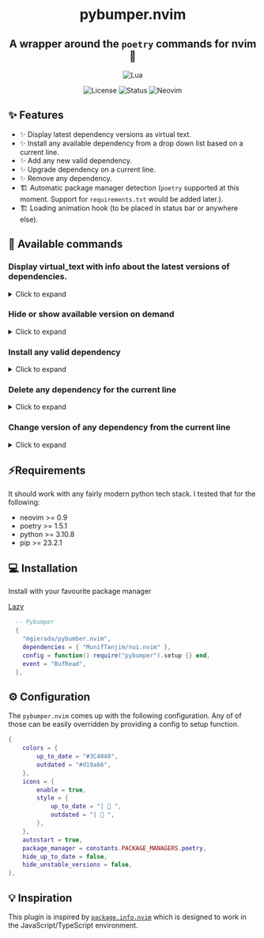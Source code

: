 <div align="center">

# pybumper.nvim

## A wrapper around the `poetry` commands for nvim 🔌

</div>

<div align="center">

![Lua](https://img.shields.io/badge/Made%20with%20Lua-blueviolet.svg?style=for-the-badge&logo=lua&logoColor=white)

</div>

<div align="center">

![License](https://img.shields.io/badge/License-MIT-brightgreen?style=flat-square)
![Status](https://img.shields.io/badge/Status-Beta-informational?style=flat-square)
![Neovim](https://img.shields.io/badge/Neovim-0.9+-green.svg?style=flat-square&logo=Neovim&logoColor=white)

</div>

## ✨ Features

- ✨ Display latest dependency versions as virtual text.
- ✨ Install any available dependency from a drop down list based on a current line.
- ✨ Add any new valid dependency.
- ✨ Upgrade dependency on a current line.
- ✨ Remove any dependency.
- 🏗 Automatic package manager detection (`poetry` supported at this moment. Support for `requirements.txt` would be added later.).
- 🏗 Loading animation hook (to be placed in status bar or anywhere else).

## 🔌 Available commands

### Display virtual_text with info about the latest versions of dependencies.

<details>
<summary>Click to expand</summary>
![](./media/demo_show.gif)
</details>

### Hide or show available version on demand

<details>
<summary>Click to expand</summary>
![](./media/demo_hide.gif)
</details>

### Install any valid dependency

<details>
<summary>Click to expand</summary>
![](./media/demo_install.gif)
</details>

### Delete any dependency for the current line

<details>
<summary>Click to expand</summary>
![](./media/demo_delete.gif)
</details>

### Change version of any dependency from the current line

<details>
<summary>Click to expand</summary>
![](./media/demo_change_version.gif)
</details>

## ⚡️Requirements

It should work with any fairly modern python tech stack. I tested that for the following:

- neovim >= 0.9
- poetry >= 1.5.1
- python >= 3.10.8
- pip >= 23.2.1

## 💻 Installation

Install with your favourite package manager

[Lazy](https://github.com/folke/lazy.nvim)

```lua
  -- Pybumper
  {
    "mgierada/pybumber.nvim",
    dependencies = { "MunifTanjim/nui.nvim" },
    config = function() require("pybumper").setup {} end,
    event = "BufRead",
  },

```

## ⚙️ Configuration

The `pybumper.nvim` comes up with the following configuration. Any of of those can be easily overridden by providing a config to setup function.

```lua
{
	colors = {
		up_to_date = "#3C4048",
		outdated = "#d19a66",
	},
	icons = {
		enable = true,
		style = {
			up_to_date = "|  ",
			outdated = "|  ",
		},
	},
	autostart = true,
	package_manager = constants.PACKAGE_MANAGERS.poetry,
	hide_up_to_date = false,
	hide_unstable_versions = false,
},

```

## 💡 Inspiration

This plugin is inspired by [`package.info.nvim`](https://github.com/vuki656/package-info.nvim) which is designed to work in the JavaScript/TypeScript environment.
